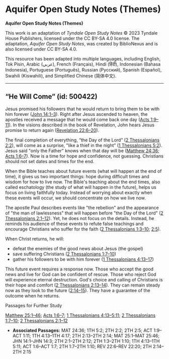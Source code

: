 # Aquifer Open Study Notes (Themes)

**Aquifer Open Study Notes (Themes)**

This work is an adaptation of *Tyndale Open Study Notes* © 2023 Tyndale House Publishers, licensed under the CC BY\-SA 4\.0 license. The adaptation, *Aquifer Open Study Notes*, was created by BiblioNexus and is also licensed under CC BY\-SA 4\.0\.

This resource has been adapted into multiple languages, including English, Tok Pisin, Arabic (عربي), French (Français), Hindi (हिंदी), Indonesian (Bahasa Indonesia), Portuguese (Português), Russian (Русский), Spanish (Español), Swahili (Kiswahili), and Simplified Chinese (简体中文).



--------------------------------

## “He Will Come” (id: 500422)

Jesus promised his followers that he would return to bring them to be with him forever ([John 14:1–3](https://ref.ly/John14:1-John14:3)). Right after Jesus ascended to heaven, the apostles received a message that he would come back one day ([Acts 1:9–11](https://ref.ly/Acts1:9-Acts1:11)). In the visions described in the book of Revelation, John hears Jesus promise to return again ([Revelation 22:6–20](https://ref.ly/Rev22:6-Rev22:20)).

The final completion of everything, “the Day of the Lord” ([2 Thessalonians 2:2](https://ref.ly/2Thess2:2)), will come as a surprise, "like a thief in the night” ([1 Thessalonians 5:2](https://ref.ly/1Thess5:2)). Jesus said "only the Father" knows when that day will be ([Matthew 24:36](https://ref.ly/Matt24:36); [Acts 1:6–7](https://ref.ly/Acts1:6-Acts1:7)). Now is a time for hope and confidence, not guessing. Christians should not set dates and times for the end. 

When the Bible teaches about future events (what will happen at the end of time), it gives us two important things: hope during difficult times and wisdom for how to live now. The Bible's teaching about the end times, also called eschatology (the study of what will happen in the future), helps us focus on living faithfully today. Instead of worrying about exactly when these events will occur, we should concentrate on how we live now.

The apostle Paul describes events like "the rebellion" and the appearance of "the man of lawlessness" that will happen before "the Day of the Lord" ([2 Thessalonians 2:1–12](https://ref.ly/2Thess2:1-2Thess2:12)). Yet, he does not focus on the details. Instead, he reminds his audience of these events to refute false teachings and encourage Christians who suffer for the faith ([2 Thessalonians 1:3–10](https://ref.ly/2Thess1:3-2Thess1:10); [2:5](https://ref.ly/2Thess2:5)).

When Christ returns, he will:

* defeat the enemies of the good news about Jesus (the gospel)
* save suffering Christians ([2 Thessalonians 1:7–10](https://ref.ly/2Thess1:7-2Thess1:10))
* gather his followers to be with him forever ([1 Thessalonians 4:13–17](https://ref.ly/1Thess4:13-1Thess4:17))

This future event requires a response now. Those who accept the good news and live for God can be confident of rescue. Those who reject God will experience eternal destruction. God's choice and calling of Christians is their hope and comfort ([2 Thessalonians 2:13–14](https://ref.ly/2Thess2:13-2Thess2:14)). They can remain steady now as they look to the future ([2:14–15](https://ref.ly/2Thess2:14-2Thess2:15)). They have a guarantee of the outcome when he returns.

Passages for Further Study

[Matthew 25:1–46](https://ref.ly/Matt25:1-Matt25:46); [Acts 1:6–7](https://ref.ly/Acts1:6-Acts1:7); [1 Thessalonians 4:13–5:11](https://ref.ly/1Thess4:13-1Thess5:11); [2 Thessalonians 1:7–10](https://ref.ly/2Thess1:7-2Thess1:10); [2 Thessalonians 2:1–12](https://ref.ly/2Thess2:1-2Thess2:12)

* **Associated Passages:** MAT 24:36; 1TH 5:2; 2TH 2:2; 2TH 2:5; ACT 1:9–ACT 1:11; 1TH 4:13–1TH 4:17; 2TH 2:13–2TH 2:14; MAT 25:1–MAT 25:46; JHN 14:1–JHN 14:3; 2TH 2:1–2TH 2:12; 2TH 1:3–2TH 1:10; 1TH 4:13–1TH 5:11; ACT 1:6–ACT 1:7; 2TH 1:7–2TH 1:10; REV 22:6–REV 22:20; 2TH 2:14–2TH 2:15

